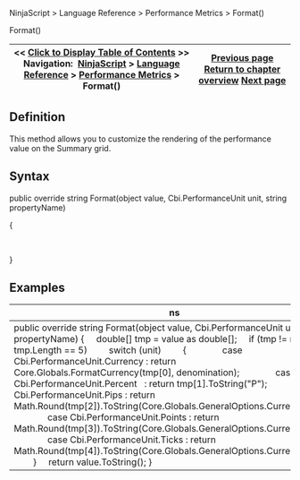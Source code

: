 ﻿
NinjaScript \> Language Reference \> Performance Metrics \> Format()

Format()

| \<\< [Click to Display Table of Contents](format.md) \>\> **Navigation:**     [NinjaScript](ninjascript.md) \> [Language Reference](language_reference_wip.md) \> [Performance Metrics](performance_metrics.md) \> Format() | [Previous page](performance_metrics.md) [Return to chapter overview](performance_metrics.md) [Next page](onaddtrade.md) |
| --- | --- |
## Definition
This method allows you to customize the rendering of the performance value on the Summary grid.
 
## Syntax
public override string Format(object value, Cbi.PerformanceUnit unit, string propertyName)   

{  

     

}

## Examples

| ns |
| --- |
| public override string Format(object value, Cbi.PerformanceUnit unit, string propertyName) {      double\[] tmp \= value as double\[];      if (tmp !\= null \&\& tmp.Length \=\= 5)          switch (unit)          {                case Cbi.PerformanceUnit.Currency : return Core.Globals.FormatCurrency(tmp\[0], denomination);                case Cbi.PerformanceUnit.Percent   : return tmp\[1].ToString("P");                case Cbi.PerformanceUnit.Pips : return Math.Round(tmp\[2]).ToString(Core.Globals.GeneralOptions.CurrentCulture);                case Cbi.PerformanceUnit.Points : return Math.Round(tmp\[3]).ToString(Core.Globals.GeneralOptions.CurrentCulture);                case Cbi.PerformanceUnit.Ticks : return Math.Round(tmp\[4]).ToString(Core.Globals.GeneralOptions.CurrentCulture);          }      return value.ToString(); } |
